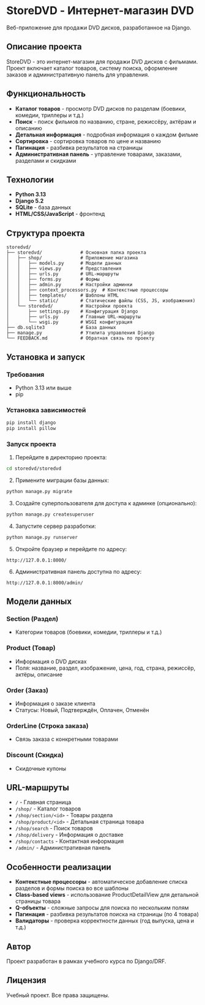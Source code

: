 # StoreDVD - Интернет-магазин DVD

Веб-приложение для продажи DVD дисков, разработанное на Django.

## Описание проекта

StoreDVD - это интернет-магазин для продажи DVD дисков с фильмами. Проект включает каталог товаров, систему поиска, оформление заказов и административную панель для управления.

## Функциональность

- **Каталог товаров** - просмотр DVD дисков по разделам (боевики, комедии, триллеры и т.д.)
- **Поиск** - поиск фильмов по названию, стране, режиссёру, актёрам и описанию
- **Детальная информация** - подробная информация о каждом фильме
- **Сортировка** - сортировка товаров по цене и названию
- **Пагинация** - разбивка результатов на страницы
- **Административная панель** - управление товарами, заказами, разделами и скидками

## Технологии

- **Python 3.13**
- **Django 5.2**
- **SQLite** - база данных
- **HTML/CSS/JavaScript** - фронтенд

## Структура проекта

```
storedvd/
├── storedvd/              # Основная папка проекта
│   ├── shop/              # Приложение магазина
│   │   ├── models.py      # Модели данных
│   │   ├── views.py       # Представления
│   │   ├── urls.py        # URL-маршруты
│   │   ├── forms.py       # Формы
│   │   ├── admin.py       # Настройки админки
│   │   ├── context_processors.py  # Контекстные процессоры
│   │   ├── templates/     # Шаблоны HTML
│   │   └── static/        # Статические файлы (CSS, JS, изображения)
│   └── storedvd/          # Настройки проекта
│       ├── settings.py    # Конфигурация Django
│       ├── urls.py        # Главные URL-маршруты
│       └── wsgi.py        # WSGI конфигурация
├── db.sqlite3             # База данных
├── manage.py              # Утилита управления Django
└── FEEDBACK.md            # Обратная связь по проекту
```

## Установка и запуск

### Требования

- Python 3.13 или выше
- pip

### Установка зависимостей

```bash
pip install django
pip install pillow
```

### Запуск проекта

1. Перейдите в директорию проекта:
```bash
cd storedvd/storedvd
```

2. Примените миграции базы данных:
```bash
python manage.py migrate
```

3. Создайте суперпользователя для доступа к админке (опционально):
```bash
python manage.py createsuperuser
```

4. Запустите сервер разработки:
```bash
python manage.py runserver
```

5. Откройте браузер и перейдите по адресу:
```
http://127.0.0.1:8000/
```

6. Административная панель доступна по адресу:
```
http://127.0.0.1:8000/admin/
```

## Модели данных

### Section (Раздел)
- Категории товаров (боевики, комедии, триллеры и т.д.)

### Product (Товар)
- Информация о DVD дисках
- Поля: название, раздел, изображение, цена, год, страна, режиссёр, актёры, описание

### Order (Заказ)
- Информация о заказе клиента
- Статусы: Новый, Подтверждён, Оплачен, Отменён

### OrderLine (Строка заказа)
- Связь заказа с конкретными товарами

### Discount (Скидка)
- Скидочные купоны

## URL-маршруты

- `/` - Главная страница
- `/shop/` - Каталог товаров
- `/shop/section/<id>` - Товары раздела
- `/shop/product/<id>` - Детальная страница товара
- `/shop/search` - Поиск товаров
- `/shop/delivery` - Информация о доставке
- `/shop/contacts` - Контактная информация
- `/admin/` - Административная панель

## Особенности реализации

- **Контекстные процессоры** - автоматическое добавление списка разделов и формы поиска во все шаблоны
- **Class-based views** - использование ProductDetailView для детальной страницы товара
- **Q-объекты** - сложные запросы для поиска по нескольким полям
- **Пагинация** - разбивка результатов поиска на страницы (по 4 товара)
- **Валидаторы** - проверка корректности данных (год выпуска, цена и т.д.)

## Автор

Проект разработан в рамках учебного курса по Django/DRF.

## Лицензия

Учебный проект. Все права защищены.
